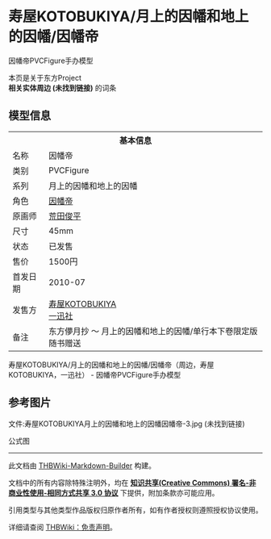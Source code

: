 # 寿屋KOTOBUKIYA/月上的因幡和地上的因幡/因幡帝

<!-- source html: G:\repos\THBWiki-Markdown-Builder\THBWikiMarkdown\Temp\main\e\e7\ns0%3A%E5%AF%BF%E5%B1%8BKOTOBUKIYA%2F%E6%9C%88%E4%B8%8A%E7%9A%84%E5%9B%A0%E5%B9%A1%E5%92%8C%E5%9C%B0%E4%B8%8A%E7%9A%84%E5%9B%A0%E5%B9%A1%2F%E5%9B%A0%E5%B9%A1%E5%B8%9D.html -->

因幡帝PVCFigure手办模型

本页是关于东方Project  
 **相关实体周边 (未找到链接)** 的词条

## 模型信息

<table><tbody><tr><th colspan="2">基本信息</th></tr><tr><td class="label">名称</td><td> 因幡帝 </td></tr><tr><td class="label">类别</td><td>PVCFigure</td></tr><tr><td class="label">系列</td><td>月上的因幡和地上的因幡</td></tr><tr><td class="label">角色</td><td><a href="./因幡帝.md" title="因幡帝">因幡帝</a></td></tr><tr><td class="label">原画师</td><td><a href="./荒田俊平.md" class="mw-redirect" title="荒田俊平">荒田俊平</a></td></tr><tr><td class="label">尺寸</td><td>45mm</td></tr><tr><td class="label">状态</td><td>已发售</td></tr><tr><td class="label">售价</td><td>1500円</td></tr><tr><td class="label">首发日期</td><td>2010-07</td></tr><tr><td class="label">发售方</td><td><a href="/index.php?title=%E5%AF%BF%E5%B1%8BKOTOBUKIYA&amp;action=edit&amp;redlink=1" class="new" title="寿屋KOTOBUKIYA（页面不存在）">寿屋KOTOBUKIYA</a><br><a href="./一迅社.md" title="一迅社">一迅社</a></td></tr><tr><td class="label">备注</td><td>东方儚月抄 ～ 月上的因幡和地上的因幡/单行本下卷限定版 随书赠送</td></tr></tbody></table>

寿屋KOTOBUKIYA/月上的因幡和地上的因幡/因幡帝（周边，寿屋KOTOBUKIYA，一迅社） - 因幡帝PVCFigure手办模型

## 参考图片



[](./文件-寿屋KOTOBUKIYA月上的因幡和地上的因幡因幡帝-1.jpg.md)


[](./文件-寿屋KOTOBUKIYA月上的因幡和地上的因幡因幡帝-2.jpg.md)


文件:寿屋KOTOBUKIYA月上的因幡和地上的因幡因幡帝-3.jpg (未找到链接)

公式图







---

此文档由 [THBWiki-Markdown-Builder](https://github.com/Delsin-Yu/THBWiki-Markdown-Builder) 构建。

文档中的所有内容除特殊注明外，均在 [**知识共享(Creative Commons) 署名-非商业性使用-相同方式共享 3.0 协议**](https://creativecommons.org/licenses/by-sa/3.0/deed.zh-hans) 下提供，附加条款亦可能应用。

引用类型与其他类型作品版权归原作者所有，如有作者授权则遵照授权协议使用。

详细请查阅 [THBWiki：免责声明](https://thbwiki.cc/THBWiki:%E5%85%8D%E8%B4%A3%E5%A3%B0%E6%98%8E)。

